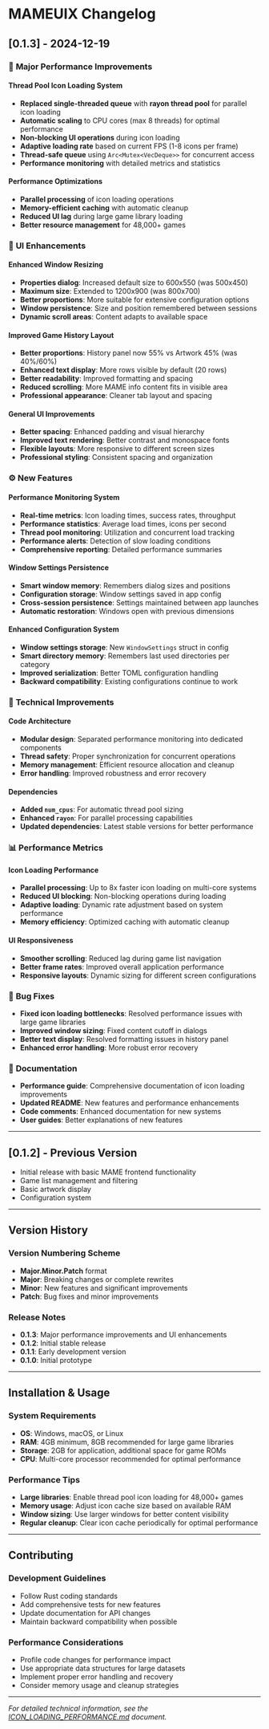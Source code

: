 # MAMEUIX Changelog

## [0.1.3] - 2024-12-19

### 🚀 **Major Performance Improvements**

#### **Thread Pool Icon Loading System**
- **Replaced single-threaded queue** with **rayon thread pool** for parallel icon loading
- **Automatic scaling** to CPU cores (max 8 threads) for optimal performance
- **Non-blocking UI operations** during icon loading
- **Adaptive loading rate** based on current FPS (1-8 icons per frame)
- **Thread-safe queue** using `Arc<Mutex<VecDeque>>` for concurrent access
- **Performance monitoring** with detailed metrics and statistics

#### **Performance Optimizations**
- **Parallel processing** of icon loading operations
- **Memory-efficient caching** with automatic cleanup
- **Reduced UI lag** during large game library loading
- **Better resource management** for 48,000+ games

### 🎨 **UI Enhancements**

#### **Enhanced Window Resizing**
- **Properties dialog**: Increased default size to 600x550 (was 500x450)
- **Maximum size**: Extended to 1200x900 (was 800x700)
- **Better proportions**: More suitable for extensive configuration options
- **Window persistence**: Size and position remembered between sessions
- **Dynamic scroll areas**: Content adapts to available space

#### **Improved Game History Layout**
- **Better proportions**: History panel now 55% vs Artwork 45% (was 40%/60%)
- **Enhanced text display**: More rows visible by default (20 rows)
- **Better readability**: Improved formatting and spacing
- **Reduced scrolling**: More MAME info content fits in visible area
- **Professional appearance**: Cleaner tab layout and spacing

#### **General UI Improvements**
- **Better spacing**: Enhanced padding and visual hierarchy
- **Improved text rendering**: Better contrast and monospace fonts
- **Flexible layouts**: More responsive to different screen sizes
- **Professional styling**: Consistent spacing and organization

### ⚙️ **New Features**

#### **Performance Monitoring System**
- **Real-time metrics**: Icon loading times, success rates, throughput
- **Performance statistics**: Average load times, icons per second
- **Thread pool monitoring**: Utilization and concurrent load tracking
- **Performance alerts**: Detection of slow loading conditions
- **Comprehensive reporting**: Detailed performance summaries

#### **Window Settings Persistence**
- **Smart window memory**: Remembers dialog sizes and positions
- **Configuration storage**: Window settings saved in app config
- **Cross-session persistence**: Settings maintained between app launches
- **Automatic restoration**: Windows open with previous dimensions

#### **Enhanced Configuration System**
- **Window settings storage**: New `WindowSettings` struct in config
- **Smart directory memory**: Remembers last used directories per category
- **Improved serialization**: Better TOML configuration handling
- **Backward compatibility**: Existing configurations continue to work

### 🔧 **Technical Improvements**

#### **Code Architecture**
- **Modular design**: Separated performance monitoring into dedicated components
- **Thread safety**: Proper synchronization for concurrent operations
- **Memory management**: Efficient resource allocation and cleanup
- **Error handling**: Improved robustness and error recovery

#### **Dependencies**
- **Added `num_cpus`**: For automatic thread pool sizing
- **Enhanced `rayon`**: For parallel processing capabilities
- **Updated dependencies**: Latest stable versions for better performance

### 📊 **Performance Metrics**

#### **Icon Loading Performance**
- **Parallel processing**: Up to 8x faster icon loading on multi-core systems
- **Reduced UI blocking**: Non-blocking operations during loading
- **Adaptive loading**: Dynamic rate adjustment based on system performance
- **Memory efficiency**: Optimized caching with automatic cleanup

#### **UI Responsiveness**
- **Smoother scrolling**: Reduced lag during game list navigation
- **Better frame rates**: Improved overall application performance
- **Responsive layouts**: Dynamic sizing for different screen configurations

### 🐛 **Bug Fixes**
- **Fixed icon loading bottlenecks**: Resolved performance issues with large game libraries
- **Improved window sizing**: Fixed content cutoff in dialogs
- **Better text display**: Resolved formatting issues in history panel
- **Enhanced error handling**: More robust error recovery

### 📝 **Documentation**
- **Performance guide**: Comprehensive documentation of icon loading improvements
- **Updated README**: New features and performance enhancements
- **Code comments**: Enhanced documentation for new systems
- **User guides**: Better explanations of new features

---

## [0.1.2] - Previous Version
- Initial release with basic MAME frontend functionality
- Game list management and filtering
- Basic artwork display
- Configuration system

---

## Version History

### Version Numbering Scheme
- **Major.Minor.Patch** format
- **Major**: Breaking changes or complete rewrites
- **Minor**: New features and significant improvements
- **Patch**: Bug fixes and minor improvements

### Release Notes
- **0.1.3**: Major performance improvements and UI enhancements
- **0.1.2**: Initial stable release
- **0.1.1**: Early development version
- **0.1.0**: Initial prototype

---

## Installation & Usage

### System Requirements
- **OS**: Windows, macOS, or Linux
- **RAM**: 4GB minimum, 8GB recommended for large game libraries
- **Storage**: 2GB for application, additional space for game ROMs
- **CPU**: Multi-core processor recommended for optimal performance

### Performance Tips
- **Large libraries**: Enable thread pool icon loading for 48,000+ games
- **Memory usage**: Adjust icon cache size based on available RAM
- **Window sizing**: Use larger windows for better content visibility
- **Regular cleanup**: Clear icon cache periodically for optimal performance

---

## Contributing

### Development Guidelines
- Follow Rust coding standards
- Add comprehensive tests for new features
- Update documentation for API changes
- Maintain backward compatibility when possible

### Performance Considerations
- Profile code changes for performance impact
- Use appropriate data structures for large datasets
- Implement proper error handling and recovery
- Consider memory usage and cleanup strategies

---

*For detailed technical information, see the [ICON_LOADING_PERFORMANCE.md](ICON_LOADING_PERFORMANCE.md) document.* 